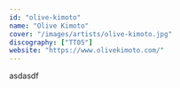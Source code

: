 ```yaml
---
id: "olive-kimoto"
name: "Olive Kimoto"
cover: "/images/artists/olive-kimoto.jpg"
discography: ["TT05"]
website: "https://www.olivekimoto.com/"
---
```


asdasdf

